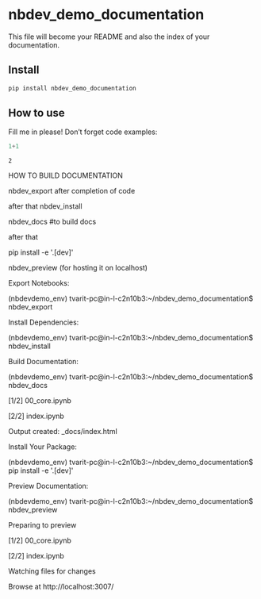 # nbdev_demo_documentation


<!-- WARNING: THIS FILE WAS AUTOGENERATED! DO NOT EDIT! -->

This file will become your README and also the index of your
documentation.

## Install

``` sh
pip install nbdev_demo_documentation
```

## How to use

Fill me in please! Don’t forget code examples:

``` python
1+1
```

    2


HOW TO BUILD DOCUMENTATION

nbdev_export after completion of code 


after that nbdev_install

nbdev_docs #to build docs

after that 

pip install -e '.[dev]'

nbdev_preview (for hosting it on localhost)


Export Notebooks:

(nbdevdemo_env) tvarit-pc@in-l-c2n10b3:~/nbdev_demo_documentation$ nbdev_export


Install Dependencies:


(nbdevdemo_env) tvarit-pc@in-l-c2n10b3:~/nbdev_demo_documentation$ nbdev_install



Build Documentation:


(nbdevdemo_env) tvarit-pc@in-l-c2n10b3:~/nbdev_demo_documentation$ nbdev_docs

[1/2] 00_core.ipynb

[2/2] index.ipynb

Output created: _docs/index.html




Install Your Package:


(nbdevdemo_env) tvarit-pc@in-l-c2n10b3:~/nbdev_demo_documentation$ pip install -e '.[dev]'




Preview Documentation:

(nbdevdemo_env) tvarit-pc@in-l-c2n10b3:~/nbdev_demo_documentation$ nbdev_preview

Preparing to preview

[1/2] 00_core.ipynb

[2/2] index.ipynb

Watching files for changes

Browse at http://localhost:3007/
